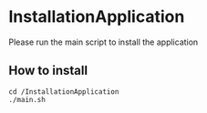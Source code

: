 # InstallationApplication
Please run the main script to install the application

## How to install
```
cd /InstallationApplication
./main.sh
```
